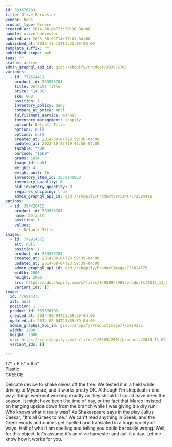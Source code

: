 ```yaml
---
id: 333576703
title: Olive Harvester
vendor: None
product_type: Greece
created_at: 2014-08-04T23:59:36-04:00
handle: olive-harvester
updated_at: 2023-08-02T14:37:01-04:00
published_at: 2013-11-13T13:32:00-05:00
template_suffix: ""
published_scope: web
tags: ""
status: active
admin_graphql_api_id: gid://shopify/Product/333576703
variants:
  - id: 772524411
    product_id: 333576703
    title: Default Title
    price: "14.00"
    sku: GR8
    position: 1
    inventory_policy: deny
    compare_at_price: null
    fulfillment_service: manual
    inventory_management: shopify
    option1: Default Title
    option2: null
    option3: null
    created_at: 2014-08-04T23:59:36-04:00
    updated_at: 2023-10-27T19:42:58-04:00
    taxable: true
    barcode: "1669"
    grams: 1814
    image_id: null
    weight: 4
    weight_unit: lb
    inventory_item_id: 3550145030
    inventory_quantity: 0
    old_inventory_quantity: 0
    requires_shipping: true
    admin_graphql_api_id: gid://shopify/ProductVariant/772524411
options:
  - id: 394426415
    product_id: 333576703
    name: Default
    position: 1
    values:
      - Default Title
images:
  - id: 776914375
    alt: null
    position: 1
    product_id: 333576703
    created_at: 2014-08-04T23:59:39-04:00
    updated_at: 2014-08-04T23:59:39-04:00
    admin_graphql_api_id: gid://shopify/ProductImage/776914375
    width: 2000
    height: 2000
    src: https://cdn.shopify.com/s/files/1/0589/2901/products/2013_11_09_Kiosk_0700_1.jpeg?v=1407211179
    variant_ids: []
image:
  id: 776914375
  alt: null
  position: 1
  product_id: 333576703
  created_at: 2014-08-04T23:59:39-04:00
  updated_at: 2014-08-04T23:59:39-04:00
  admin_graphql_api_id: gid://shopify/ProductImage/776914375
  width: 2000
  height: 2000
  src: https://cdn.shopify.com/s/files/1/0589/2901/products/2013_11_09_Kiosk_0700_1.jpeg?v=1407211179
  variant_ids: []

---
```


12" x 6.5" x 6.5"  
Plastic  
GREECE

Delicate device to shake olives off the tree. We tested it in a field while driving to Mycenae, and it works pretty OK. Although I'm skeptical in one way: things were not working exactly as they should. It could have been the season. It might have been the time of day, or the fact that Marco insisted on hanging upside down from the branch while I was giving it a dry run. Who knows what it really was? As Shakespeare says in the play Julius Caesar, "It's all Greek to me." We can't read anything in Greek, and the Greek words and names get spelled and translated in a huge variety of ways. Half of what I am spelling and telling you could be totally wrong. Well, for this object, let's assume it's an olive harvester and call it a day. Let me know how it works for you.